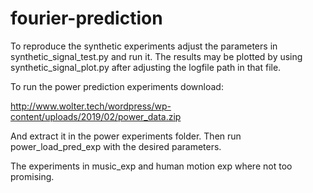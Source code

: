 # fourier-prediction
To reproduce the synthetic experiments adjust the parameters in synthetic_signal_test.py and run it. The results may be plotted by using synthetic_signal_plot.py
after adjusting the logfile path in that file.

To run the power prediction experiments download:

http://www.wolter.tech/wordpress/wp-content/uploads/2019/02/power_data.zip

And extract it in the power experiments folder. Then run power_load_pred_exp 
with the desired parameters.

The experiments in music_exp and human motion exp where not too promising.
